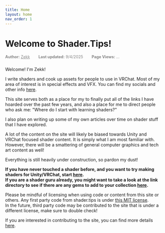 ```yaml
---
title: Home
layout: home
nav_order: 1
---
```

# Welcome to Shader.Tips!
<div style="font-size: 0.9em; color: #858585ff; margin-bottom: 1.5rem;">
  <span style="margin-right: 1.5rem;"><strong>Author:</strong> <a href="{{ site.FirstPartyAuthorLink }}" style="color: inherit;">Zekk</a></span>
  <span style="margin-right: 1.5rem;"><strong>Last updated:</strong> 9/4/2025</span>
  <span><strong>Page Views: </strong><span id="hit-count">...</span></span>
</div>

Welcome! I'm Zekk!

I write shaders and cook up assets for people to use in VRChat. Most of my area of interest is in special effects and VFX. You can find my socials and other info <a href="{{ site.FirstPartyAuthorLink }}" target="_blank" >here</a>.

This site serves both as a place for my to finally put all of the links I have hoarded over the past few years, and also a place for me to direct people who ask me: "Where do I start with learning shaders?"<br>

I also plan on writing up some of my own articles over time on shader stuff that I have explored. <br>

A lot of the content on the site will likely be biased towards Unity and VRChat focused shader content. It is simply what I am most familiar with. However, there will be a smattering of general computer graphics and tech art content as well!<br>

Everything is still heavily under construction, so pardon my dust!<br>

**If you have never touched a shader before, and you want to try making shaders for Unity/VRChat, start [here](/Pages/GettingStartedWithShadersForUnityVRChat.html).**<br>
**If you are a shader guru already, you might want to take a look at the link directory to see if there are any gems to add to your collection [here](/Pages/LinkDirectory.html).**<br>

Please be mindful of licensing when using code or content from this site or others. Any first party code from shader.tips is under [this MIT license](http://127.0.0.1:4000/Pages/License.html). <br>
In the future, third party code may be contributed to the site that is under a different license, make sure to double check!<br>

If you are interested in contributing to the site, you can find more details [here](\Pages\Contributing.html).
